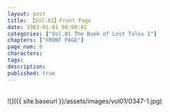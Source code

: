 ```yaml
---
layout: post
title: 【Vol.01】Front Page
date: 1983-01-01 00:00:01
categories: ["Vol.01 The Book of Lost Tales I"]
chapters: ["FRONT PAGE"]
page_num: 0
characters: 
tags: 
description: 
published: true
---
```


<br>
![]({{ site.baseurl }}/assets/images/vol01/0347-1.jpg)
<br><br>
